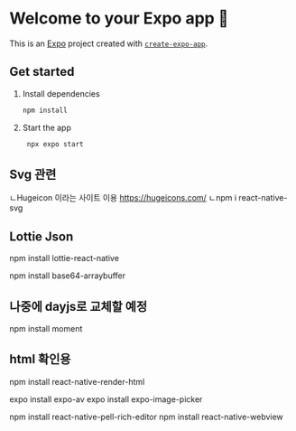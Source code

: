 # Welcome to your Expo app 👋

This is an [Expo](https://expo.dev) project created with [`create-expo-app`](https://www.npmjs.com/package/create-expo-app).

## Get started

1. Install dependencies

   ```bash
   npm install
   ```

2. Start the app

   ```bash
    npx expo start
   ```

## Svg 관련

ㄴHugeicon 이라는 사이트 이용 https://hugeicons.com/
ㄴnpm i react-native-svg

## Lottie Json

npm install lottie-react-native

npm install base64-arraybuffer

## 나중에 dayjs로 교체할 예정

npm install moment

## html 확인용

npm install react-native-render-html

expo install expo-av
expo install expo-image-picker

npm install react-native-pell-rich-editor
npm install react-native-webview
